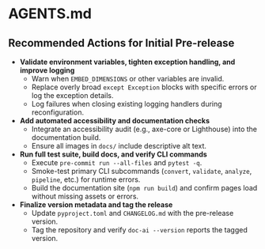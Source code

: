 # AGENTS.md

## Recommended Actions for Initial Pre-release

- **Validate environment variables, tighten exception handling, and improve logging**
  - Warn when `EMBED_DIMENSIONS` or other variables are invalid.
  - Replace overly broad `except Exception` blocks with specific errors or log the exception details.
  - Log failures when closing existing logging handlers during reconfiguration.
- **Add automated accessibility and documentation checks**
  - Integrate an accessibility audit (e.g., axe-core or Lighthouse) into the documentation build.
  - Ensure all images in `docs/` include descriptive alt text.
- **Run full test suite, build docs, and verify CLI commands**
  - Execute `pre-commit run --all-files` and `pytest -q`.
  - Smoke-test primary CLI subcommands (`convert`, `validate`, `analyze`, `pipeline`, etc.) for runtime errors.
  - Build the documentation site (`npm run build`) and confirm pages load without missing assets or errors.
- **Finalize version metadata and tag the release**
  - Update `pyproject.toml` and `CHANGELOG.md` with the pre-release version.
  - Tag the repository and verify `doc-ai --version` reports the tagged version.

